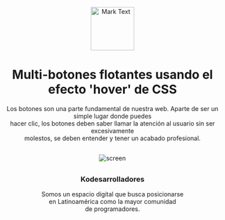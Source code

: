 <p align="center"><img src="https://github.com/Kodesarrolladores/Base/blob/master/FB%20profile/facebook-profile-transparente.png" alt="Mark Text" width="100" height="100"></p>

<h1 align="center">Multi-botones flotantes usando el efecto 'hover' de CSS</h1>

<p align="center">
Los botones son una parte fundamental de nuestra web. Aparte de ser un simple lugar donde puedes<br>
hacer clic, los botones deben saber llamar la atención al usuario sin ser excesivamente<br>
molestos, se deben entender y tener un acabado profesional.
</p>

## 
<p align="center">
  <img align="center" src="https://media.giphy.com/media/lNFAVxr7lI3b5rFdxO/giphy.gif" alt="screen">
</p>

##

<h3 align="center">Kodesarrolladores</h3>
<p align="center">
Somos un espacio digital que busca posicionarse <br>
en Latinoamérica como la mayor comunidad <br>
de programadores.
</p>
